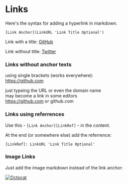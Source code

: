 # Links

Here's the syntax for adding a hyperlink in markdown.

```
[Link Anchor](LinkURL 'Link Title Optional')
```

Link with a title: [GitHub](https://github.com 'GitHub')

Link without title: [Twitter](https://twitter.co)


### Links without anchor texts

using single brackets (works everywhere):  
<https://github.com>

just typeing the URL or even the domain name  
may become a link in some editors  
https://github.com or github.com


### Links using referrences

Use this - `[Link Anchor][LinkRef]` - in the content.

At the end (or somewhere else) add the referrence:

`[LinkRef]: LinkURL 'Link Title Optional'`


### Image Links

Just add the image markdown instead of the link anchor:

[![Octocat](https://i.imgur.com/5yA3QbF.png)](https://github.com)